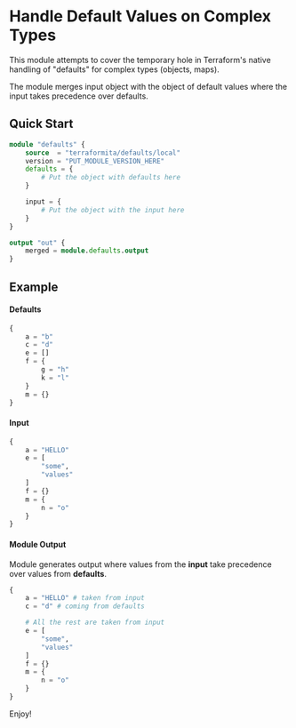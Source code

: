 # Handle Default Values on Complex Types

This module attempts to cover the temporary hole in Terraform's native handling of "defaults" for complex types (objects, maps).

The module merges input object with the object of default values where the input takes precedence over defaults.

## Quick Start

```terraform
module "defaults" {
    source  = "terraformita/defaults/local"
    version = "PUT_MODULE_VERSION_HERE"
    defaults = { 
        # Put the object with defaults here
    }

    input = {
        # Put the object with the input here
    }
}

output "out" {
    merged = module.defaults.output
}
```

## Example

#### Defaults

```terraform
{
    a = "b"
    c = "d"
    e = []
    f = {
        g = "h"
        k = "l"
    }
    m = {}
}
```

#### Input

```terraform
{
    a = "HELLO"
    e = [
        "some",
        "values"
    ]
    f = {}
    m = {
        n = "o"
    }
}
```

#### Module Output

Module generates output where values from the **input** take precedence over values from **defaults**.

```terraform
{
    a = "HELLO" # taken from input
    c = "d" # coming from defaults

    # All the rest are taken from input
    e = [ 
        "some",
        "values"
    ]
    f = {}
    m = {
        n = "o"
    }
}
```

Enjoy!
